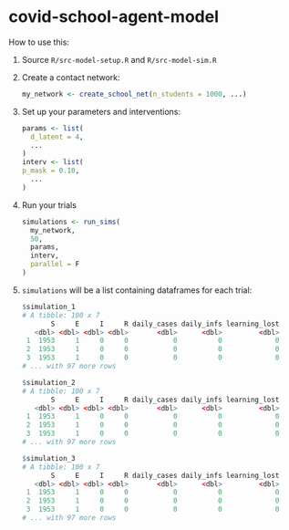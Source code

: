 # covid-school-agent-model

How to use this:

1. Source `R/src-model-setup.R` and `R/src-model-sim.R`
2. Create a contact network:

    ```R
    my_network <- create_school_net(n_students = 1000, ...)
    ```
  
3. Set up your parameters and interventions:

    ```R
    params <- list(
      d_latent = 4,
      ...
    )
    interv <- list(
    p_mask = 0.10,
      ...
    )
    ```
  
4. Run your trials

    ```R
    simulations <- run_sims(
      my_network,
      50,
      params,
      interv,
      parallel = F
    )
    ```
    
5. `simulations` will be a list containing dataframes for each trial:

    ```R
    $simulation_1
    # A tibble: 100 x 7
           S     E     I     R daily_cases daily_infs learning_lost
       <dbl> <dbl> <dbl> <dbl>       <dbl>      <dbl>         <dbl>
     1  1953     1     0     0           0          0             0
     2  1953     1     0     0           0          0             0
     3  1953     1     0     0           0          0             0
    # ... with 97 more rows
    
    $simulation_2
    # A tibble: 100 x 7
           S     E     I     R daily_cases daily_infs learning_lost
       <dbl> <dbl> <dbl> <dbl>       <dbl>      <dbl>         <dbl>
     1  1953     1     0     0           0          0             0
     2  1953     1     0     0           0          0             0
     3  1953     1     0     0           0          0             0
    # ... with 97 more rows
    
    $simulation_3
    # A tibble: 100 x 7
           S     E     I     R daily_cases daily_infs learning_lost
       <dbl> <dbl> <dbl> <dbl>       <dbl>      <dbl>         <dbl>
     1  1953     1     0     0           0          0             0
     2  1953     1     0     0           0          0             0
     3  1953     1     0     0           0          0             0
    # ... with 97 more rows
    ```